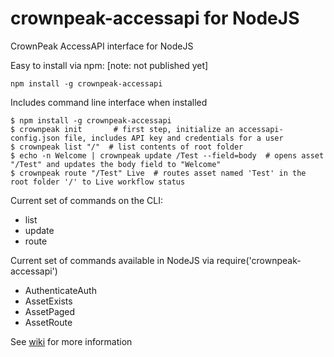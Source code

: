 # crownpeak-accessapi for NodeJS
CrownPeak AccessAPI interface for NodeJS

Easy to install via npm: [note: not published yet]
```
npm install -g crownpeak-accessapi
```

Includes command line interface when installed
```
$ npm install -g crownpeak-accessapi
$ crownpeak init       # first step, initialize an accessapi-config.json file, includes API key and credentials for a user
$ crownpeak list "/"  # list contents of root folder
$ echo -n Welcome | crownpeak update /Test --field=body  # opens asset "/Test" and updates the body field to "Welcome"
$ crownpeak route "/Test" Live  # routes asset named 'Test' in the root folder '/' to Live workflow status
```

Current set of commands on the CLI:
- list
- update
- route

Current set of commands available in NodeJS via require('crownpeak-accessapi')
- AuthenticateAuth
- AssetExists
- AssetPaged
- AssetRoute

See [wiki](https://github.com/crownpeak-contrib/accessapi-clients-nodejs/wiki) for more information
